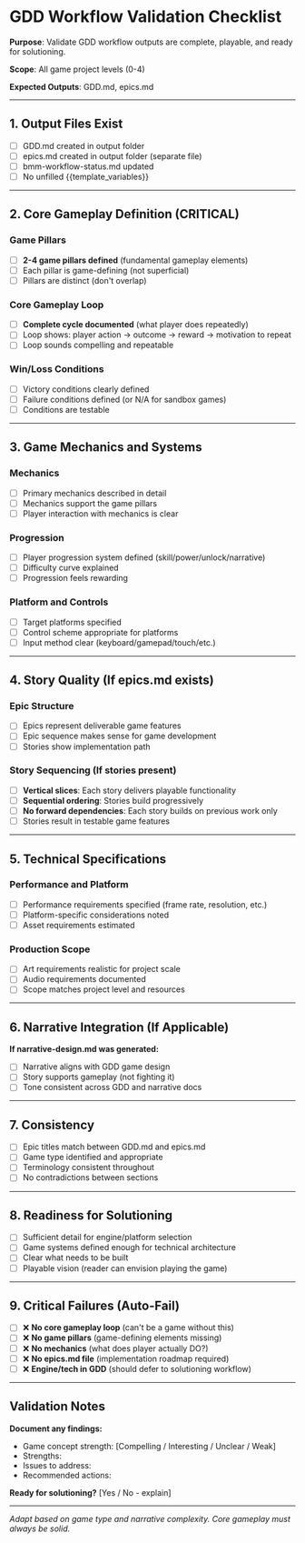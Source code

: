 # GDD Workflow Validation Checklist

**Purpose**: Validate GDD workflow outputs are complete, playable, and ready for
solutioning.

**Scope**: All game project levels (0-4)

**Expected Outputs**: GDD.md, epics.md

---

## 1. Output Files Exist

- [ ] GDD.md created in output folder
- [ ] epics.md created in output folder (separate file)
- [ ] bmm-workflow-status.md updated
- [ ] No unfilled {{template_variables}}

---

## 2. Core Gameplay Definition (CRITICAL)

### Game Pillars

- [ ] **2-4 game pillars defined** (fundamental gameplay elements)
- [ ] Each pillar is game-defining (not superficial)
- [ ] Pillars are distinct (don't overlap)

### Core Gameplay Loop

- [ ] **Complete cycle documented** (what player does repeatedly)
- [ ] Loop shows: player action → outcome → reward → motivation to repeat
- [ ] Loop sounds compelling and repeatable

### Win/Loss Conditions

- [ ] Victory conditions clearly defined
- [ ] Failure conditions defined (or N/A for sandbox games)
- [ ] Conditions are testable

---

## 3. Game Mechanics and Systems

### Mechanics

- [ ] Primary mechanics described in detail
- [ ] Mechanics support the game pillars
- [ ] Player interaction with mechanics is clear

### Progression

- [ ] Player progression system defined (skill/power/unlock/narrative)
- [ ] Difficulty curve explained
- [ ] Progression feels rewarding

### Platform and Controls

- [ ] Target platforms specified
- [ ] Control scheme appropriate for platforms
- [ ] Input method clear (keyboard/gamepad/touch/etc.)

---

## 4. Story Quality (If epics.md exists)

### Epic Structure

- [ ] Epics represent deliverable game features
- [ ] Epic sequence makes sense for game development
- [ ] Stories show implementation path

### Story Sequencing (If stories present)

- [ ] **Vertical slices**: Each story delivers playable functionality
- [ ] **Sequential ordering**: Stories build progressively
- [ ] **No forward dependencies**: Each story builds on previous work only
- [ ] Stories result in testable game features

---

## 5. Technical Specifications

### Performance and Platform

- [ ] Performance requirements specified (frame rate, resolution, etc.)
- [ ] Platform-specific considerations noted
- [ ] Asset requirements estimated

### Production Scope

- [ ] Art requirements realistic for project scale
- [ ] Audio requirements documented
- [ ] Scope matches project level and resources

---

## 6. Narrative Integration (If Applicable)

**If narrative-design.md was generated:**

- [ ] Narrative aligns with GDD game design
- [ ] Story supports gameplay (not fighting it)
- [ ] Tone consistent across GDD and narrative docs

---

## 7. Consistency

- [ ] Epic titles match between GDD.md and epics.md
- [ ] Game type identified and appropriate
- [ ] Terminology consistent throughout
- [ ] No contradictions between sections

---

## 8. Readiness for Solutioning

- [ ] Sufficient detail for engine/platform selection
- [ ] Game systems defined enough for technical architecture
- [ ] Clear what needs to be built
- [ ] Playable vision (reader can envision playing the game)

---

## 9. Critical Failures (Auto-Fail)

- [ ] ❌ **No core gameplay loop** (can't be a game without this)
- [ ] ❌ **No game pillars** (game-defining elements missing)
- [ ] ❌ **No mechanics** (what does player actually DO?)
- [ ] ❌ **No epics.md file** (implementation roadmap required)
- [ ] ❌ **Engine/tech in GDD** (should defer to solutioning workflow)

---

## Validation Notes

**Document any findings:**

- Game concept strength: [Compelling / Interesting / Unclear / Weak]
- Strengths:
- Issues to address:
- Recommended actions:

**Ready for solutioning?** [Yes / No - explain]

---

_Adapt based on game type and narrative complexity. Core gameplay must always be
solid._
